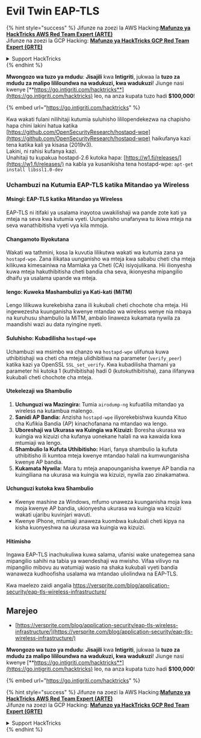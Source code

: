 # Evil Twin EAP-TLS

{% hint style="success" %}
Jifunze na zoezi la AWS Hacking:<img src="/.gitbook/assets/arte.png" alt="" data-size="line">[**Mafunzo ya HackTricks AWS Red Team Expert (ARTE)**](https://training.hacktricks.xyz/courses/arte)<img src="/.gitbook/assets/arte.png" alt="" data-size="line">\
Jifunze na zoezi la GCP Hacking: <img src="/.gitbook/assets/grte.png" alt="" data-size="line">[**Mafunzo ya HackTricks GCP Red Team Expert (GRTE)**<img src="/.gitbook/assets/grte.png" alt="" data-size="line">](https://training.hacktricks.xyz/courses/grte)

<details>

<summary>Support HackTricks</summary>

* Angalia [**mpango wa usajili**](https://github.com/sponsors/carlospolop)!
* **Jiunge na** 💬 [**Kikundi cha Discord**](https://discord.gg/hRep4RUj7f) au [**kikundi cha telegram**](https://t.me/peass) au **tufuate** kwenye **Twitter** 🐦 [**@hacktricks\_live**](https://twitter.com/hacktricks\_live)**.**
* **Shiriki mbinu za udukuzi kwa kuwasilisha PRs kwa** [**HackTricks**](https://github.com/carlospolop/hacktricks) na [**HackTricks Cloud**](https://github.com/carlospolop/hacktricks-cloud) repos za github.

</details>
{% endhint %}

<img src="../../.gitbook/assets/i3.png" alt="" data-size="original">\
**Mwongozo wa tuzo ya mdudu**: **Jisajili** kwa **Intigriti**, jukwaa la **tuzo za mdudu za malipo lililoundwa na wadukuzi, kwa wadukuzi**! Jiunge nasi kwenye [**https://go.intigriti.com/hacktricks**](https://go.intigriti.com/hacktricks) leo, na anza kupata tuzo hadi **$100,000**!

{% embed url="https://go.intigriti.com/hacktricks" %}

Kwa wakati fulani nilihitaji kutumia suluhisho lililopendekezwa na chapisho hapa chini lakini hatua katika [https://github.com/OpenSecurityResearch/hostapd-wpe](https://github.com/OpenSecurityResearch/hostapd-wpe) haikufanya kazi tena katika kali ya kisasa (2019v3).\
Lakini, ni rahisi kufanya kazi.\
Unahitaji tu kupakua hostapd-2.6 kutoka hapa: [https://w1.fi/releases/](https://w1.fi/releases/) na kabla ya kusanikisha tena hostapd-wpe: `apt-get install libssl1.0-dev`

### Uchambuzi na Kutumia EAP-TLS katika Mitandao ya Wireless

#### Msingi: EAP-TLS katika Mitandao ya Wireless
EAP-TLS ni itifaki ya usalama inayotoa uwakilishaji wa pande zote kati ya mteja na seva kwa kutumia vyeti. Uunganisho unafanywa tu ikiwa mteja na seva wanathibitisha vyeti vya kila mmoja.

#### Changamoto Iliyokutana
Wakati wa tathmini, kosa la kuvutia lilikutwa wakati wa kutumia zana ya `hostapd-wpe`. Zana ilikataa uunganisho wa mteja kwa sababu cheti cha mteja kilikuwa kimesainiwa na Mamlaka ya Cheti (CA) isiyojulikana. Hii ilionyesha kuwa mteja hakuthibitisha cheti bandia cha seva, ikionyesha mipangilio dhaifu ya usalama upande wa mteja.

#### lengo: Kuweka Mashambulizi ya Kati-kati (MiTM)
Lengo lilikuwa kurekebisha zana ili kukubali cheti chochote cha mteja. Hii ingewezesha kuunganisha kwenye mtandao wa wireless wenye nia mbaya na kuruhusu shambulio la MiTM, ambalo linaweza kukamata nywila za maandishi wazi au data nyingine nyeti.

#### Suluhisho: Kubadilisha `hostapd-wpe`
Uchambuzi wa msimbo wa chanzo wa `hostapd-wpe` ulifunua kuwa uthibitishaji wa cheti cha mteja ulidhibitiwa na parameter (`verify_peer`) katika kazi ya OpenSSL `SSL_set_verify`. Kwa kubadilisha thamani ya parameter hii kutoka 1 (kuthibitisha) hadi 0 (kutokuthibitisha), zana ilifanywa kukubali cheti chochote cha mteja.

#### Utekelezaji wa Shambulio
1. **Uchunguzi wa Mazingira:** Tumia `airodump-ng` kufuatilia mitandao ya wireless na kutambua malengo.
2. **Sanidi AP Bandia:** Anzisha `hostapd-wpe` iliyorekebishwa kuunda Kituo cha Kufikia Bandia (AP) kinachofanana na mtandao wa lengo.
3. **Uboreshaji wa Ukurasa wa Kuingia wa Kizuizi:** Boresha ukurasa wa kuingia wa kizuizi cha kufanya uonekane halali na wa kawaida kwa mtumiaji wa lengo.
4. **Shambulio la Kufuta Uthibitisho:** Hiari, fanya shambulio la kufuta uthibitisho ili kumtoa mteja kwenye mtandao halali na kumwunganisha kwenye AP bandia.
5. **Kukamata Nywila:** Mara tu mteja anapounganisha kwenye AP bandia na kuingiliana na ukurasa wa kuingia wa kizuizi, nywila zao zinakamatwa.

#### Uchunguzi kutoka kwa Shambulio
- Kwenye mashine za Windows, mfumo unaweza kuunganisha moja kwa moja kwenye AP bandia, ukionyesha ukurasa wa kuingia wa kizuizi wakati ujaribu kuvinjari wavuti.
- Kwenye iPhone, mtumiaji anaweza kuombwa kukubali cheti kipya na kisha kuonyeshwa na ukurasa wa kuingia wa kizuizi.

#### Hitimisho
Ingawa EAP-TLS inachukuliwa kuwa salama, ufanisi wake unategemea sana mipangilio sahihi na tabia ya waendeshaji wa mwisho. Vifaa vilivyo na mipangilio mibovu au watumiaji wasio na shaka kukubali vyeti bandia wanaweza kudhoofisha usalama wa mtandao uliolindwa na EAP-TLS.

Kwa maelezo zaidi angalia https://versprite.com/blog/application-security/eap-tls-wireless-infrastructure/

## Marejeo
* [https://versprite.com/blog/application-security/eap-tls-wireless-infrastructure/](https://versprite.com/blog/application-security/eap-tls-wireless-infrastructure/)

<img src="../../.gitbook/assets/i3.png" alt="" data-size="original">\
**Mwongozo wa tuzo ya mdudu**: **Jisajili** kwa **Intigriti**, jukwaa la **tuzo za mdudu za malipo lililoundwa na wadukuzi, kwa wadukuzi**! Jiunge nasi kwenye [**https://go.intigriti.com/hacktricks**](https://go.intigriti.com/hacktricks) leo, na anza kupata tuzo hadi **$100,000**!

{% embed url="https://go.intigriti.com/hacktricks" %}

{% hint style="success" %}
Jifunze na zoezi la AWS Hacking:<img src="/.gitbook/assets/arte.png" alt="" data-size="line">[**Mafunzo ya HackTricks AWS Red Team Expert (ARTE)**](https://training.hacktricks.xyz/courses/arte)<img src="/.gitbook/assets/arte.png" alt="" data-size="line">\
Jifunze na zoezi la GCP Hacking: <img src="/.gitbook/assets/grte.png" alt="" data-size="line">[**Mafunzo ya HackTricks GCP Red Team Expert (GRTE)**<img src="/.gitbook/assets/grte.png" alt="" data-size="line">](https://training.hacktricks.xyz/courses/grte)

<details>

<summary>Support HackTricks</summary>

* Angalia [**mpango wa usajili**](https://github.com/sponsors/carlospolop)!
* **Jiunge na** 💬 [**Kikundi cha Discord**](https://discord.gg/hRep4RUj7f) au [**kikundi cha telegram**](https://t.me/peass) au **tufuate** kwenye **Twitter** 🐦 [**@hacktricks\_live**](https://twitter.com/hacktricks\_live)**.**
* **Shiriki mbinu za udukuzi kwa kuwasilisha PRs kwa** [**HackTricks**](https://github.com/carlospolop/hacktricks) na [**HackTricks Cloud**](https://github.com/carlospolop/hacktricks-cloud) repos za github.

</details>
{% endhint %}
